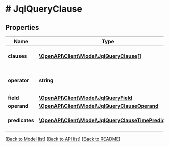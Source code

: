 # # JqlQueryClause

## Properties

Name | Type | Description | Notes
------------ | ------------- | ------------- | -------------
**clauses** | [**\OpenAPI\Client\Model\JqlQueryClause[]**](JqlQueryClause.md) | The list of nested clauses. |
**operator** | **string** | The operator applied to the field. |
**field** | [**\OpenAPI\Client\Model\JqlQueryField**](JqlQueryField.md) |  |
**operand** | [**\OpenAPI\Client\Model\JqlQueryClauseOperand**](JqlQueryClauseOperand.md) |  |
**predicates** | [**\OpenAPI\Client\Model\JqlQueryClauseTimePredicate[]**](JqlQueryClauseTimePredicate.md) | The list of time predicates. |

[[Back to Model list]](../../README.md#models) [[Back to API list]](../../README.md#endpoints) [[Back to README]](../../README.md)
